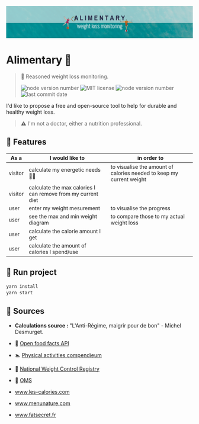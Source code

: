 ![alimentary store header](./doc/alimentaryHeader.png)

# Alimentary 🍝

> :snail: Reasoned weight loss monitoring.
>
> ![node version number](https://img.shields.io/github/package-json/v/Naddiya/alimentary-client)
> ![MIT license](https://img.shields.io/github/package-json/license/Naddiya/alimentary-client?color=green)
> ![node version number](https://img.shields.io/github/package-json/author/Naddiya/alimentary-client?color=yellow)
> ![last commit date](https://img.shields.io/github/last-commit/Naddiya/alimentary-client)

I'd like to propose a free and open-source tool to help for durable and healthy weight loss.

> :warning:
> I'm not a doctor, either a nutrition professional.

## :carousel_horse: Features

| As a    | I would like to                                              | in order to                                                          |
| ------- | ------------------------------------------------------------ | -------------------------------------------------------------------- |
| visitor | calculate my energetic needs :woman_cartwheeling:            | to visualise the amount of calories needed to keep my current weight |
| visitor | calculate the max calories I can remove from my current diet |
| user    | enter my weight mesurement                                   | to visualise the progress                                            |
| user    | see the max and min weight diagram                           | to compare those to my actual weight loss                            |
| user    | calculate the calorie amount I get                           |
| user    | calculate the amount of calories I spend/use                 |

## :runner: Run project

```bash
yarn install
yarn start
```

## :fishing_pole_and_fish: Sources

- **Calculations source :** "L'Anti-Régime, maigrir pour de bon" - Michel Desmurget.

- :poultry_leg: [Open food facts API](https://wiki.openfoodfacts.org/API)
- :swimmer: [Physical activities compendieum](https://sites.google.com/site/compendiumofphysicalactivities/home)
- :crystal_ball: [National Weight Control Registry](http://www.nwcr.ws/)
- :syringe: [OMS](https://www.who.int/fr/news-room/fact-sheets/detail/obesity-and-overweight)
- www.les-calories.com

- www.menunature.com

- www.fatsecret.fr
